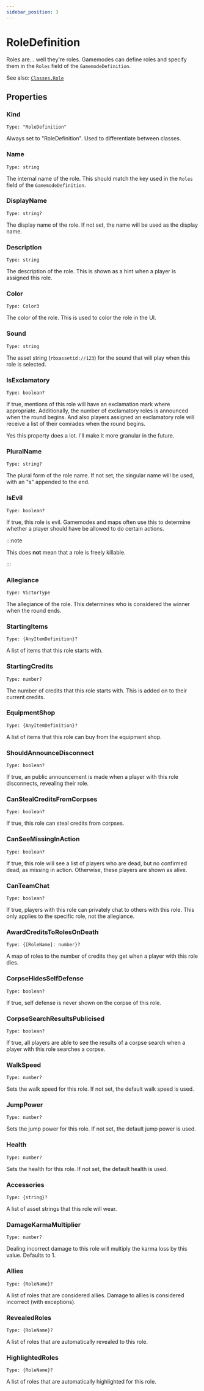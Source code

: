 ```yaml
---
sidebar_position: 3
---
```


# RoleDefinition

Roles are... well they're roles. Gamemodes can define roles and specify them in the `Roles` field of the `GamemodeDefinition`.

See also: [`Classes.Role`](/Classes/Role.md)

## Properties

### Kind

`Type: "RoleDefinition"`

Always set to "RoleDefinition". Used to differentiate between classes.

### Name

`Type: string`

The internal name of the role. This should match the key used in the `Roles` field of the `GamemodeDefinition`.

### DisplayName

`Type: string?`

The display name of the role. If not set, the name will be used as the display name.

### Description

`Type: string`

The description of the role. This is shown as a hint when a player is assigned this role.

### Color

`Type: Color3`

The color of the role. This is used to color the role in the UI.

### Sound

`Type: string`

The asset string (`rbxassetid://123`) for the sound that will play when this role is selected.

### IsExclamatory

`Type: boolean?`

If true, mentions of this role will have an exclamation mark where appropriate. Additionally, the number of exclamatory roles is announced when the round begins. And also players assigned an exclamatory role will receive a list of their comrades when the round begins.

Yes this property does a lot. I'll make it more granular in the future.

### PluralName

`Type: string?`

The plural form of the role name. If not set, the singular name will be used, with an "s" appended to the end.

### IsEvil

`Type: boolean?`

If true, this role is evil. Gamemodes and maps often use this to determine whether a player should have be allowed to do certain actions.

:::note

This does **not** mean that a role is freely killable.

:::

### Allegiance

`Type: VictorType`

The allegiance of the role. This determines who is considered the winner when the round ends.

### StartingItems

`Type: {AnyItemDefinition}?`

A list of items that this role starts with.

### StartingCredits

`Type: number?`

The number of credits that this role starts with. This is added on to their current credits.

### EquipmentShop

`Type: {AnyItemDefinition}?`

A list of items that this role can buy from the equipment shop.

### ShouldAnnounceDisconnect

`Type: boolean?`

If true, an public announcement is made when a player with this role disconnects, revealing their role.

### CanStealCreditsFromCorpses

`Type: boolean?`

If true, this role can steal credits from corpses.

### CanSeeMissingInAction

`Type: boolean?`

If true, this role will see a list of players who are dead, but no confirmed dead, as missing in action. Otherwise, these players are shown as alive.

### CanTeamChat

`Type: boolean?`

If true, players with this role can privately chat to others with this role. This only applies to the specific role, not the allegiance.

### AwardCreditsToRolesOnDeath

`Type: {[RoleName]: number}?`

A map of roles to the number of credits they get when a player with this role dies.

### CorpseHidesSelfDefense

`Type: boolean?`

If true, self defense is never shown on the corpse of this role.

### CorpseSearchResultsPublicised

`Type: boolean?`

If true, all players are able to see the results of a corpse search when a player with this role searches a corpse.

### WalkSpeed

`Type: number?`

Sets the walk speed for this role. If not set, the default walk speed is used.

### JumpPower

`Type: number?`

Sets the jump power for this role. If not set, the default jump power is used.

### Health

`Type: number?`

Sets the health for this role. If not set, the default health is used.

### Accessories

`Type: {string}?`

A list of asset strings that this role will wear.

### DamageKarmaMultiplier

`Type: number?`

Dealing incorrect damage to this role will multiply the karma loss by this value. Defaults to 1.

### Allies

`Type: {RoleName}?`

A list of roles that are considered allies. Damage to allies is considered incorrect (with exceptions).

### RevealedRoles

`Type: {RoleName}?`

A list of roles that are automatically revealed to this role.

### HighlightedRoles

`Type: {RoleName}?`

A list of roles that are automatically highlighted for this role.